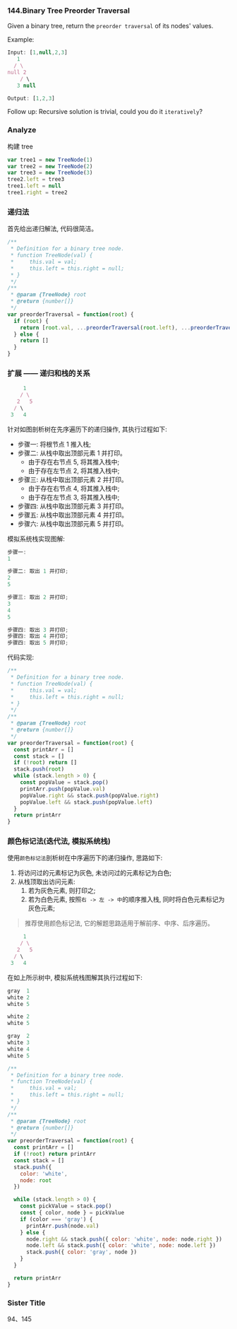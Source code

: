 <!--
abbrlink: hlnutm1d
-->

### 144.Binary Tree Preorder Traversal

Given a binary tree, return the `preorder traversal` of its nodes' values.

Example:

```js
Input: [1,null,2,3]
   1
  / \
null 2
    / \
   3 null

Output: [1,2,3]
```

Follow up: Recursive solution is trivial, could you do it `iteratively`?

### Analyze

构建 tree

```js
var tree1 = new TreeNode(1)
var tree2 = new TreeNode(2)
var tree3 = new TreeNode(3)
tree2.left = tree3
tree1.left = null
tree1.right = tree2
```

### 递归法

首先给出递归解法, 代码很简洁。

```js
/**
 * Definition for a binary tree node.
 * function TreeNode(val) {
 *     this.val = val;
 *     this.left = this.right = null;
 * }
 */
/**
 * @param {TreeNode} root
 * @return {number[]}
 */
var preorderTraversal = function(root) {
  if (root) {
    return [root.val, ...preorderTraversal(root.left), ...preorderTraversal(root.right)]
  } else {
    return []
  }
}
```

### 扩展 —— 递归和栈的关系

```js
     1
    / \
   2   5
  / \
 3   4
```

针对如图剖析树在先序遍历下的递归操作, 其执行过程如下:

* 步骤一: 将根节点 1 推入栈;
* 步骤二: 从栈中取出顶部元素 1 并打印。
  * 由于存在右节点 5, 将其推入栈中;
  * 由于存在左节点 2, 将其推入栈中;
* 步骤三: 从栈中取出顶部元素 2 并打印。
  * 由于存在右节点 4, 将其推入栈中;
  * 由于存在左节点 3, 将其推入栈中;
* 步骤四: 从栈中取出顶部元素 3 并打印。
* 步骤五: 从栈中取出顶部元素 4 并打印。
* 步骤六: 从栈中取出顶部元素 5 并打印。

模拟系统栈实现图解:

```js
步骤一:
1

步骤二: 取出 1 并打印;
2
5

步骤三: 取出 2 并打印;
3
4
5

步骤四: 取出 3 并打印;
步骤四: 取出 4 并打印;
步骤四: 取出 5 并打印;
```

代码实现:

```js
/**
 * Definition for a binary tree node.
 * function TreeNode(val) {
 *     this.val = val;
 *     this.left = this.right = null;
 * }
 */
/**
 * @param {TreeNode} root
 * @return {number[]}
 */
var preorderTraversal = function(root) {
  const printArr = []
  const stack = []
  if (!root) return []
  stack.push(root)
  while (stack.length > 0) {
    const popValue = stack.pop()
    printArr.push(popValue.val)
    popValue.right && stack.push(popValue.right)
    popValue.left && stack.push(popValue.left)
  }
  return printArr
}
```

### 颜色标记法(迭代法, 模拟系统栈)

使用`颜色标记法`剖析树在中序遍历下的递归操作, 思路如下:

1. 将访问过的元素标记为灰色, 未访问过的元素标记为白色;
2. 从栈顶取出访问元素:
   1. 若为灰色元素, 则打印之;
   2. 若为白色元素, 按照`右 -> 左 -> 中`的顺序推入栈, 同时将白色元素标记为灰色元素;

> 推荐使用颜色标记法, 它的解题思路适用于解前序、中序、后序遍历。

```js
     1
    / \
   2   5
  / \
 3   4
```

在如上所示树中, 模拟系统栈图解其执行过程如下:

```js
gray  1
white 2
white 5

white 2
white 5

gray  2
white 3
white 4
white 5
```

```js
/**
 * Definition for a binary tree node.
 * function TreeNode(val) {
 *     this.val = val;
 *     this.left = this.right = null;
 * }
 */
/**
 * @param {TreeNode} root
 * @return {number[]}
 */
var preorderTraversal = function(root) {
  const printArr = []
  if (!root) return printArr
  const stack = []
  stack.push({
    color: 'white',
    node: root
  })

  while (stack.length > 0) {
    const pickValue = stack.pop()
    const { color, node } = pickValue
    if (color === 'gray') {
      printArr.push(node.val)
    } else {
      node.right && stack.push({ color: 'white', node: node.right })
      node.left && stack.push({ color: 'white', node: node.left })
      stack.push({ color: 'gray', node })
    }
  }

  return printArr
}
```

### Sister Title

94、145
